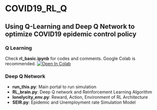 # COVID19_RL_Q
## Using Q-Learning and Deep Q Network to optimize COVID19 epidemic control policy

### Q Learning
Check __rl_basic.ipynb__ for codes and comments. Google Colab is recommended.
[![Open In Colab](https://colab.research.google.com/assets/colab-badge.svg)](https://github.com/yifax/COVID19_RL_Q/blob/master/rl_basic.ipynb)

### Deep Q Network
+ __run_this.py__:  Main portal to run simulation
+ __RL_brain.py__:  Deep Q network and Reinforcement Learning Algorithm
+ __lonelycity_env.py__:  Reward, Action, Environment of RL Architecture
+ __SEIR.py__:  Epidemic and Unemployment rate Simulation Model
